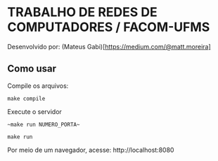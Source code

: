 # TRABALHO DE REDES DE COMPUTADORES / FACOM-UFMS #

Desenvolvido por: (Mateus Gabi)[https://medium.com/@matt.moreira]

## Como usar ##

Compile os arquivos:

```make compile```

Execute o servidor

```~make run NUMERO_PORTA~```

```make run```

Por meio de um navegador, acesse: http://localhost:8080